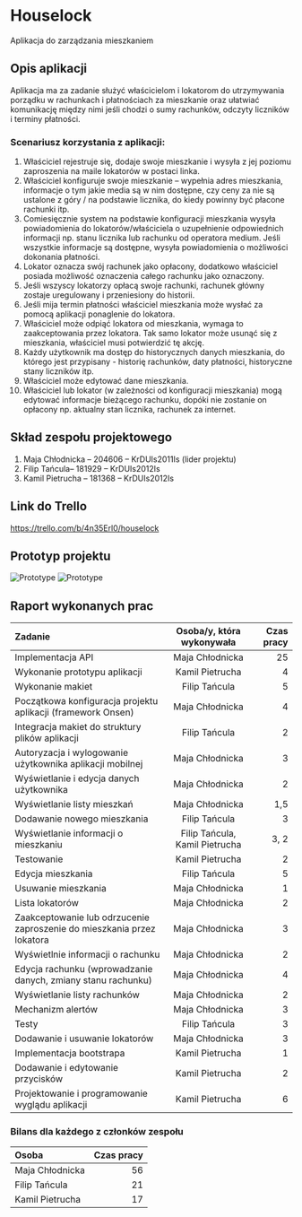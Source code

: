 # Houselock
Aplikacja do zarządzania mieszkaniem

## Opis aplikacji
Aplikacja ma za zadanie służyć właścicielom i lokatorom do utrzymywania porządku w rachunkach i płatnościach za mieszkanie oraz ułatwiać komunikację między nimi jeśli chodzi o sumy rachunków, odczyty liczników i terminy płatności.

### Scenariusz korzystania z aplikacji:
1. Właściciel rejestruje się, dodaje swoje mieszkanie i wysyła z jej poziomu zaproszenia na maile lokatorów w postaci linka.
2. Właściciel konfiguruje swoje mieszkanie – wypełnia adres mieszkania, informacje o tym jakie media są w nim dostępne, czy ceny za nie są ustalone z góry / na podstawie licznika, do kiedy powinny być płacone rachunki itp.
3. Comiesięcznie system na podstawie konfiguracji mieszkania wysyła powiadomienia do lokatorów/właściciela o uzupełnienie odpowiednich informacji np. stanu licznika lub rachunku od operatora medium. Jeśli wszystkie informacje są dostępne, wysyła powiadomienia o możliwości dokonania płatności.
4. Lokator oznacza swój rachunek jako opłacony, dodatkowo właściciel posiada możliwość oznaczenia całego rachunku jako oznaczony. 
5. Jeśli wszyscy lokatorzy opłacą swoje rachunki, rachunek główny zostaje uregulowany i przeniesiony do historii.
6. Jeśli mija termin płatności właściciel mieszkania może wysłać za pomocą aplikacji ponaglenie do lokatora.
7. Właściciel może odpiąć lokatora od mieszkania, wymaga to zaakceptowania przez lokatora. Tak samo lokator może usunąć się z mieszkania, właściciel musi potwierdzić tę akcję. 
8. Każdy użytkownik ma dostęp do historycznych danych mieszkania, do którego jest przypisany - historię rachunków, daty płatności, historyczne stany liczników itp.
9. Właściciel może edytować dane mieszkania.
10. Właściciel lub lokator (w zależności od konfiguracji mieszkania) mogą edytować informacje bieżącego rachunku, dopóki nie zostanie on opłacony np. aktualny stan licznika, rachunek za internet.

## Skład zespołu projektowego
1. Maja Chłodnicka – 204606 – KrDUIs2011Is (lider projektu)
2. Filip Tańcula– 181929 – KrDUIs2012Is
3. Kamil Pietrucha – 181368 – KrDUIs2012Is

## Link do Trello
https://trello.com/b/4n35Erl0/houselock

## Prototyp projektu
![Prototype](https://github.com/Chlodnicka/houselock/blob/master/www/prototype/Dashboard.jpg) ![Prototype](https://github.com/Chlodnicka/houselock/blob/master/www/prototype/Ustawienia.jpg)

## Raport wykonanych prac

| Zadanie | Osoba/y, która wykonywała | Czas pracy |
| :---         |     :---:      |          ---: |
| Implementacja API   | Maja Chłodnicka     | 25    |
| Wykonanie prototypu aplikacji     | Kamil Pietrucha       | 4      |
| Wykonanie makiet     | Filip Tańcula       | 5     |
| Początkowa konfiguracja projektu aplikacji (framework Onsen)     | Maja Chłodnicka       | 4      |
| Integracja makiet do struktury plików aplikacji     | Filip Tańcula       | 2      |
| Autoryzacja i wylogowanie użytkownika aplikacji mobilnej     | Maja Chłodnicka       | 3      |
| Wyświetlanie i edycja danych użytkownika     | Maja Chłodnicka       |  2     |
| Wyświetlanie listy mieszkań     | Maja Chłodnicka       | 1,5      |
| Dodawanie nowego mieszkania     | Filip Tańcula       | 3      |
| Wyświetlanie informacji o mieszkaniu     | Filip Tańcula, Kamil Pietrucha       | 3, 2      |
| Testowanie  | Kamil Pietrucha   | 2   |
| Edycja mieszkania     | Filip Tańcula       | 5      |
| Usuwanie mieszkania     | Maja Chłodnicka       | 1      |
| Lista lokatorów     | Maja Chłodnicka       | 2      |
| Zaakceptowanie lub odrzucenie zaproszenie do mieszkania przez lokatora     | Maja Chłodnicka       | 3      |
| Wyświetlnie informacji o rachunku     | Maja Chłodnicka       | 2      |
| Edycja rachunku (wprowadzanie danych, zmiany stanu rachunku)     | Maja Chłodnicka       | 4      |
| Wyświetlanie listy rachunków     | Maja Chłodnicka       | 2      |
| Mechanizm alertów     | Maja Chłodnicka       | 3      |
| Testy     | Filip Tańcula       | 3      |
| Dodawanie i usuwanie lokatorów |  Maja Chłodnicka | 3
| Implementacja bootstrapa | Kamil Pietrucha | 1
| Dodawanie i edytowanie przycisków | Kamil Pietrucha | 2
| Projektowanie i programowanie wyglądu aplikacji | Kamil Pietrucha | 6


### Bilans dla każdego z członków zespołu

| Osoba | Czas pracy |
| :---         |         ---: |
| Maja Chłodnicka     | 56    |
| Filip Tańcula       | 21     |
| Kamil Pietrucha     | 17     |

